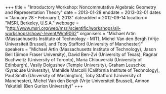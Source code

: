 +++
title = "Introductory Workshop: Noncommutative Algebraic Geometry and Representation Theory"
date = 2013-01-28
enddate = 2013-02-01
dates = "January 28 - February 1, 2013"
dateadded = 2012-09-14
location = "MSRI, Berkeley, U.S.A."
webpage = "http://www.msri.org/web/msri/scientific/workshops/all-workshops/show/-/event/Wm9062"
organisers = "Michael Artin (Massachusetts Institute of Technology - MIT), Michel Van den Bergh (Vrije Universiteit Brussel), and Toby Stafford (University of Manchester)"
speakers = "Michael Artin (Massachusetts Institute of Technology), Jason Bell (Simon Fraser University), David Ben-Zvi (University of Texas), Ragnar Buchweitz (University of Toronto), Maria Chlouveraki (University of Edinburgh), Vasily Dolgushev (Temple University), Graham Leuschke (Syracuse University), Mathilde Marcolli (California Institute of Technology), Paul Smith (University of Washington), Toby Stafford (University of Manchester), Michel Van den Bergh (Vrije Universiteit Brussel), Amnon Yekutieli (Ben Gurion University)"
+++
